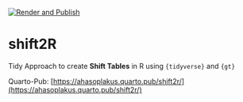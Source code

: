 [![Render and Publish](https://github.com/ahasoplakus/shifter/actions/workflows/publish.yml/badge.svg)](https://github.com/ahasoplakus/shifter/actions/workflows/publish.yml)

# shift2R
Tidy Approach to create <b>Shift Tables</b> in R using `{tidyverse}` and `{gt}`

Quarto-Pub: [https://ahasoplakus.quarto.pub/shift2r/](https://ahasoplakus.quarto.pub/shift2r/)
